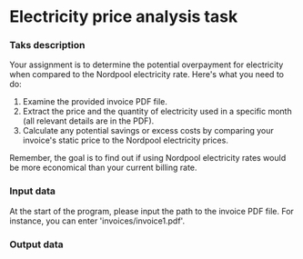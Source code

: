 # Electricity price analysis task

### Taks description

Your assignment is to determine the potential overpayment for electricity when compared to the Nordpool electricity rate. Here's what you need to do:

1. Examine the provided invoice PDF file.
2. Extract the price and the quantity of electricity used in a specific month (all relevant details are in the PDF).
3. Calculate any potential savings or excess costs by comparing your invoice's static price to the Nordpool electricity prices.

Remember, the goal is to find out if using Nordpool electricity rates would be more economical than your current billing rate.

### Input data
At the start of the program, please input the path to the invoice PDF file. For instance, you can enter 'invoices/invoice1.pdf'.

### Output data

